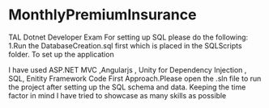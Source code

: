 # MonthlyPremiumInsurance
TAL Dotnet Developer Exam
For setting up SQL please do the following:
1.Run the DatabaseCreation.sql first which is placed in the SQLScripts folder.
To set up the application

I have used ASP.NET MVC ,Angularjs , Unity for Dependency Injection , SQL, Enitity Framework Code First Approach.Please open the .sln file to run the project
after setting up the SQL schema and data.
Keeping the time factor in mind I have tried to showcase as many skills as possible 
